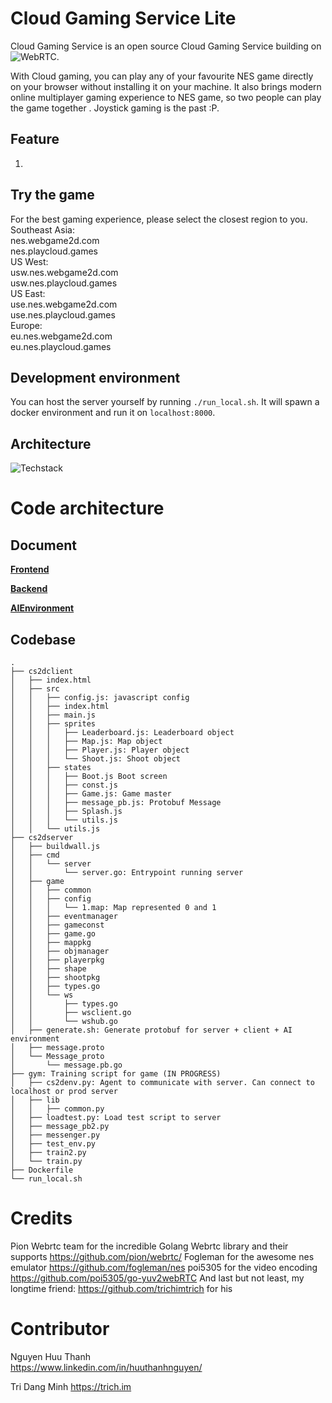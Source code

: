 # Cloud Gaming Service Lite

Cloud Gaming Service is an open source Cloud Gaming Service building on ![WebRTC](https://github.com/pion/webrtc).

With Cloud gaming, you can play any of your favourite NES game directly on your browser without installing it on your machine. It also brings modern online multiplayer gaming experience to NES game, so two people can play the game together . Joystick gaming is the past :P.

## Feature
1. 

## Try the game

For the best gaming experience, please select the closest region to you.  
Southeast Asia:  
  nes.webgame2d.com  
  nes.playcloud.games  
US West:  
  usw.nes.webgame2d.com  
  usw.nes.playcloud.games  
US East:  
  use.nes.webgame2d.com  
  use.nes.playcloud.games  
Europe:  
  eu.nes.webgame2d.com  
  eu.nes.playcloud.games  

## Development environment

You can host the server yourself by running `./run_local.sh`. It will spawn a docker environment and run it on `localhost:8000`. 

## Architecture
![Techstack](document/images/techstack.jpg)

# Code architecture

## Document
[**Frontend**](cs2dclient)

[**Backend**](cs2dserver)

[**AIEnvironment**](gym)

## Codebase
```
.
├── cs2dclient
│   ├── index.html
│   ├── src
│   │   ├── config.js: javascript config
│   │   ├── index.html
│   │   ├── main.js
│   │   ├── sprites
│   │   │   ├── Leaderboard.js: Leaderboard object
│   │   │   ├── Map.js: Map object
│   │   │   ├── Player.js: Player object
│   │   │   └── Shoot.js: Shoot object
│   │   ├── states
│   │   │   ├── Boot.js Boot screen
│   │   │   ├── const.js
│   │   │   ├── Game.js: Game master
│   │   │   ├── message_pb.js: Protobuf Message
│   │   │   ├── Splash.js
│   │   │   └── utils.js
│   │   └── utils.js
├── cs2dserver
│   ├── buildwall.js
│   ├── cmd
│   │   └── server
│   │       └── server.go: Entrypoint running server
│   ├── game
│   │   ├── common
│   │   ├── config
│   │   │   └── 1.map: Map represented 0 and 1
│   │   ├── eventmanager
│   │   ├── gameconst
│   │   ├── game.go
│   │   ├── mappkg
│   │   ├── objmanager
│   │   ├── playerpkg
│   │   ├── shape
│   │   ├── shootpkg
│   │   ├── types.go
│   │   └── ws
│   │       ├── types.go
│   │       ├── wsclient.go
│   │       └── wshub.go
│   ├── generate.sh: Generate protobuf for server + client + AI environment
│   ├── message.proto
│   └── Message_proto
│       └── message.pb.go
├── gym: Training script for game (IN PROGRESS)
│   ├── cs2denv.py: Agent to communicate with server. Can connect to localhost or prod server
│   ├── lib
│   │   ├── common.py
│   ├── loadtest.py: Load test script to server
│   ├── message_pb2.py
│   ├── messenger.py
│   ├── test_env.py
│   ├── train2.py
│   └── train.py
├── Dockerfile
└── run_local.sh
```

# Credits

Pion Webrtc team for the incredible Golang Webrtc library and their supports https://github.com/pion/webrtc/
Fogleman for the awesome nes emulator https://github.com/fogleman/nes
poi5305 for the video encoding https://github.com/poi5305/go-yuv2webRTC
And last but not least, my longtime friend: https://github.com/trichimtrich for his

# Contributor

Nguyen Huu Thanh  
https://www.linkedin.com/in/huuthanhnguyen/

Tri Dang Minh
https://trich.im

